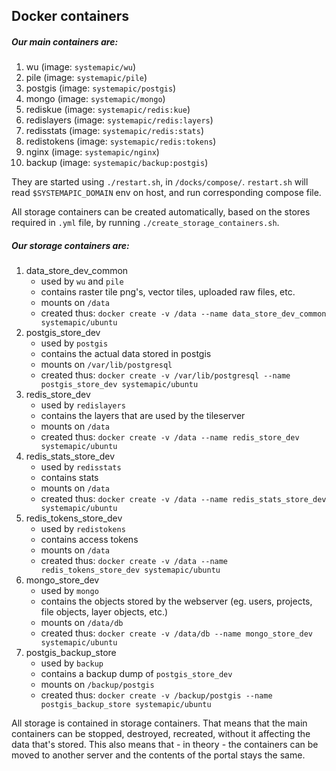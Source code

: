 ## Docker containers

##### Our main containers are:
1. wu (image: `systemapic/wu`)  
2. pile (image: `systemapic/pile`)  
3. postgis (image: `systemapic/postgis`)  
4. mongo (image: `systemapic/mongo`)  
5. rediskue (image: `systemapic/redis:kue`)  
6. redislayers (image: `systemapic/redis:layers`)  
7. redisstats (image: `systemapic/redis:stats`)  
8. redistokens (image: `systemapic/redis:tokens`)  
9. nginx (image: `systemapic/nginx`)  
10. backup (image: `systemapic/backup:postgis`)  

They are started using `./restart.sh`, in `/docks/compose/`. `restart.sh` will read `$SYSTEMAPIC_DOMAIN` env on host, and run corresponding compose file.

All storage containers can be created automatically, based on the stores required in `.yml` file, by running `./create_storage_containers.sh`.

##### Our storage containers are:  
1. data_store_dev_common  
    - used by `wu` and `pile`  
    - contains raster tile png's, vector tiles, uploaded raw files, etc.  
    - mounts on `/data`  
    - created thus: `docker create -v /data --name data_store_dev_common systemapic/ubuntu`  
2. postgis_store_dev  
    - used by `postgis`  
    - contains the actual data stored in postgis  
    - mounts on `/var/lib/postgresql`  
    - created thus: `docker create -v /var/lib/postgresql --name postgis_store_dev systemapic/ubuntu`  
3. redis_store_dev  
    - used by `redislayers`  
    - contains the layers that are used by the tileserver  
    - mounts on `/data`  
    - created thus: `docker create -v /data --name redis_store_dev systemapic/ubuntu`  
4. redis_stats_store_dev  
    - used by `redisstats`  
    - contains stats  
    - mounts on `/data`  
    - created thus: `docker create -v /data --name redis_stats_store_dev systemapic/ubuntu`  
5. redis_tokens_store_dev  
    - used by `redistokens`  
    - contains access tokens  
    - mounts on `/data`  
    - created thus: `docker create -v /data --name redis_tokens_store_dev systemapic/ubuntu`  
6. mongo_store_dev  
    - used by `mongo`  
    - contains the objects stored by the webserver (eg. users, projects, file objects, layer objects, etc.)  
    - mounts on `/data/db`  
    - created thus: `docker create -v /data/db --name mongo_store_dev systemapic/ubuntu`  
7. postgis_backup_store  
    - used by `backup`  
    - contains a backup dump of `postgis_store_dev`  
    - mounts on `/backup/postgis`  
    - created thus: `docker create -v /backup/postgis --name postgis_backup_store systemapic/ubuntu`  

All storage is contained in storage containers. That means that the main containers can be stopped, destroyed, recreated, without it affecting the data that's stored. This also means that - in theory - the containers can be moved to another server and the contents of the portal stays the same.

